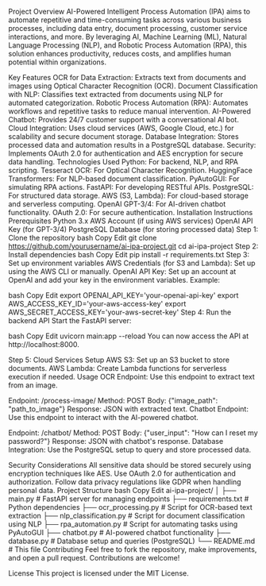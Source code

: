 Project Overview
AI-Powered Intelligent Process Automation (IPA) aims to automate repetitive and time-consuming tasks across various business processes, including data entry, document processing, customer service interactions, and more. By leveraging AI, Machine Learning (ML), Natural Language Processing (NLP), and Robotic Process Automation (RPA), this solution enhances productivity, reduces costs, and amplifies human potential within organizations.

Key Features
OCR for Data Extraction: Extracts text from documents and images using Optical Character Recognition (OCR).
Document Classification with NLP: Classifies text extracted from documents using NLP for automated categorization.
Robotic Process Automation (RPA): Automates workflows and repetitive tasks to reduce manual intervention.
AI-Powered Chatbot: Provides 24/7 customer support with a conversational AI bot.
Cloud Integration: Uses cloud services (AWS, Google Cloud, etc.) for scalability and secure document storage.
Database Integration: Stores processed data and automation results in a PostgreSQL database.
Security: Implements OAuth 2.0 for authentication and AES encryption for secure data handling.
Technologies Used
Python: For backend, NLP, and RPA scripting.
Tesseract OCR: For Optical Character Recognition.
HuggingFace Transformers: For NLP-based document classification.
PyAutoGUI: For simulating RPA actions.
FastAPI: For developing RESTful APIs.
PostgreSQL: For structured data storage.
AWS (S3, Lambda): For cloud-based storage and serverless computing.
OpenAI GPT-3/4: For AI-driven chatbot functionality.
OAuth 2.0: For secure authentication.
Installation Instructions
Prerequisites
Python 3.x
AWS Account (if using AWS services)
OpenAI API Key (for GPT-3/4)
PostgreSQL Database (for storing processed data)
Step 1: Clone the repository
bash
Copy
Edit
git clone https://github.com/yourusername/ai-ipa-project.git
cd ai-ipa-project
Step 2: Install dependencies
bash
Copy
Edit
pip install -r requirements.txt
Step 3: Set up environment variables
AWS Credentials (for S3 and Lambda): Set up using the AWS CLI or manually.
OpenAI API Key: Set up an account at OpenAI and add your key in the environment variables.
Example:

bash
Copy
Edit
export OPENAI_API_KEY='your-openai-api-key'
export AWS_ACCESS_KEY_ID='your-aws-access-key'
export AWS_SECRET_ACCESS_KEY='your-aws-secret-key'
Step 4: Run the backend API
Start the FastAPI server:

bash
Copy
Edit
uvicorn main:app --reload
You can now access the API at http://localhost:8000.

Step 5: Cloud Services Setup
AWS S3: Set up an S3 bucket to store documents.
AWS Lambda: Create Lambda functions for serverless execution if needed.
Usage
OCR Endpoint: Use this endpoint to extract text from an image.

Endpoint: /process-image/
Method: POST
Body: {"image_path": "path_to_image"}
Response: JSON with extracted text.
Chatbot Endpoint: Use this endpoint to interact with the AI-powered chatbot.

Endpoint: /chatbot/
Method: POST
Body: {"user_input": "How can I reset my password?"}
Response: JSON with chatbot's response.
Database Integration: Use the PostgreSQL setup to query and store processed data.

Security Considerations
All sensitive data should be stored securely using encryption techniques like AES.
Use OAuth 2.0 for authentication and authorization.
Follow data privacy regulations like GDPR when handling personal data.
Project Structure
bash
Copy
Edit
ai-ipa-project/
│
├── main.py               # FastAPI server for managing endpoints
├── requirements.txt      # Python dependencies
├── ocr_processing.py     # Script for OCR-based text extraction
├── nlp_classification.py # Script for document classification using NLP
├── rpa_automation.py     # Script for automating tasks using PyAutoGUI
├── chatbot.py            # AI-powered chatbot functionality
├── database.py           # Database setup and queries (PostgreSQL)
└── README.md             # This file
Contributing
Feel free to fork the repository, make improvements, and open a pull request. Contributions are welcome!

License
This project is licensed under the MIT License.
